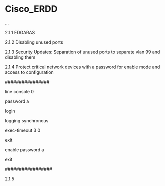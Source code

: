 # Cisco_ERDD

...

2.1.1 EDGARAS

2.1.2 Disabling unused ports

2.1.3 Security Updates: Separation of unused ports to separate vlan 99 and disabling them

2.1.4 Protect critical network devices with a password for enable mode and access to configuration

################

line console 0

password a

login

logging synchronous

exec-timeout 3 0

exit

enable password a

exit

#################

2.1.5
